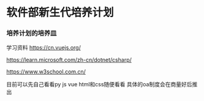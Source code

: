 # 软件部新生代培养计划

### 培养计划的培养皿

学习资料
https://cn.vuejs.org/

https://learn.microsoft.com/zh-cn/dotnet/csharp/

https://www.w3school.com.cn/

目前可以先自己看看py js vue html和css随便看看
具体的oa制度会在商量好后推出